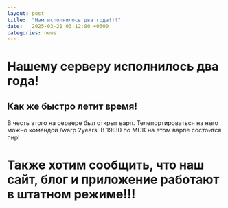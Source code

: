 ```yaml
---
layout: post
title:  "Нам исполнилось два года!!!"
date:   2025-03-21 03:12:00 +0300
categories: news
---
```

# Нашему серверу исполнилось два года!
## Как же быстро летит время!
В честь этого на сервере был открыт варп. Телепортироваться на него можно командой /warp 2years. В 19:30 по МСК на этом варпе состоится пир! 
# Также хотим сообщить, что наш сайт, блог и приложение работают в штатном режиме!!!
